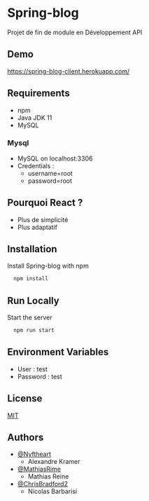 
# Spring-blog

Projet de fin de module en Développement API

## Demo

https://spring-blog-client.herokuapp.com/

## Requirements

- npm
- Java JDK 11
- MySQL

### Mysql

- MySQL on localhost:3306
- Credentials :
  - username=root
  - password=root

## Pourquoi React ?

- Plus de simplicité
- Plus adaptatif

## Installation

Install Spring-blog with npm

```bash
  npm install
```

## Run Locally

Start the server

```bash
  npm run start
```

## Environment Variables

- User : test
- Password : test
## License

[MIT](https://choosealicense.com/licenses/mit/)

## Authors

- [@Nyftheart](https://github.com/Nyftheart)
    - Alexandre Kramer
- [@MathiasRime](https://github.com/MathiasRime)
    - Mathias Reine
- [@ChrisBradford2](https://github.com/ChrisBradford2)
    - Nicolas Barbarisi
